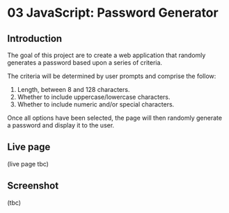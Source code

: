 # 03 JavaScript: Password Generator

## Introduction 

The goal of this project are to create a web application that randomly generates a password based upon a series of criteria.

The criteria will be determined by user prompts and comprise the follow:

1. Length, between 8 and 128 characters.
2. Whether to include uppercase/lowercase characters.
3. Whether to include numeric and/or special characters.


Once all options have been selected, the page will then randomly generate a password and display it to the user.

## Live page

(live page tbc)

## Screenshot

(tbc)